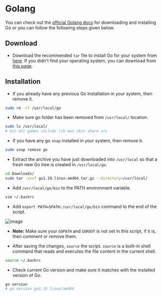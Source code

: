 # Golang

You can check out the [official Golang docs](https://go.dev/doc/install) for downloading and installing Go or you can follow the following steps given below.

## Download

- Download the recommended `tar` file to install Go for your system from [here](https://go.dev/doc/install). If you didn't find your operating system, you can download from [this page](https://go.dev/dl/).

## Installation

- If you already have any previous Go Installation in your system, then remove it.

```bash
sudo rm -rf /usr/local/go
```

- Make sure go folder has been removed from `/usr/local/` location. 

```bash
sudo ls /usr/local/
# bin etc games include lib man sbin share src
```

- If you have any go `snap` installed in your system, then remove it.

```bash
sudo snap remove go
```

- Extract the archive you have just downloaded into `/usr/local` so that a fresh new Go tree is created in `/usr/local/go`. 

```bash 
cd Downloads/
sudo tar -xzvf go1.19.linux-amd64.tar.gz --directory=/usr/local/
```

- Add `/usr/local/go/bin` to the PATH environment variable.

```bash
vim ~/.bashrc
```
- Add `export PATH=$PATH:/usr/local/go/bin` command to the end of the script.

![image](https://user-images.githubusercontent.com/97805339/187327748-7b0622e3-703d-44b5-aa41-25912282ba25.png)

- **Note:** Make sure your `GOPATH` and `GOROOT` is not set in this script, if it is, then comment or remove them.

- After saving the changes, `source` the script. `source` is a built-in shell command that reads and executes the file content in the current shell.

```bash
source ~/.bashrc
```

- Check current Go version and make sure it matches with the installed version of Go.

```bash
go version
# go version go1.19 linux/amd64
```
